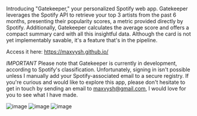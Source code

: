 Introducing "Gatekeeper," your personalized Spotify web app. Gatekeeper leverages the Spotify API to retrieve your top 3 artists from the past 6 months, presenting their popularity scores, a metric provided directly by Spotify. Additionally, Gatekeeper calculates the average score and offers a compact summary card with all this insightful data. Although the card is not yet implementably savable, it's a feature that's in the pipeline.

Access it here: https://maxvysh.github.io/

*IMPORTANT*
Please note that Gatekeeper is currently in development, according to Spotify's classification. Unfortunately, signing in isn't possible unless I manually add your Spotify-associated email to a secure registry. If you're curious and would like to explore this app, please don't hesitate to get in touch by sending an email to maxvysh@gmail.com, I would love for you to see what I have made. 

![image](https://github.com/maxvysh/maxvysh.github.io/assets/45989000/6d5f7316-dd94-46c0-85bd-33a314b46d75)
![image](https://github.com/maxvysh/maxvysh.github.io/assets/45989000/a45b1ec8-7e17-4254-876f-96effe669481)
![image](https://github.com/maxvysh/maxvysh.github.io/assets/45989000/b7f5337a-7f96-4e34-8c55-2bb318b134dc)
